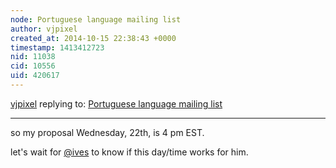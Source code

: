 ```yaml
---
node: Portuguese language mailing list
author: vjpixel
created_at: 2014-10-15 22:38:43 +0000
timestamp: 1413412723
nid: 11038
cid: 10556
uid: 420617
---
```




[vjpixel](../profile/vjpixel) replying to: [Portuguese language mailing list](../notes/vjpixel/08-11-2014/portuguese-language-mailing-list)

----
so my proposal Wednesday, 22th, is 4 pm EST.

let's wait for [@ives](/profile/ives) to know if this day/time works for him.